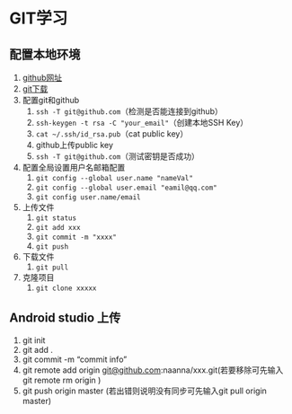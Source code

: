 # GIT学习

## 配置本地环境

1. [github网址](https://github.com/)
1. [git下载](https://git-scm.com/download/win)
1. 配置git和github
	1. `ssh -T git@github.com`（检测是否能连接到github）
	1. `ssh-keygen -t rsa -C "your_email"`（创建本地SSH Key）
	1. `cat ~/.ssh/id_rsa.pub`（cat public key）
	1. github上传public key
	1. `ssh -T git@github.com`（测试密钥是否成功）
1. 配置全局设置用户名邮箱配置
	1. `git config --global user.name "nameVal"`
	1. `git config --global user.email "eamil@qq.com"`
	1. `git config user.name/email`
1. 上传文件
	1. `git status`
	1. `git add xxx`
	1. `git commit -m "xxxx"`
	1. `git push`
1. 下载文件
	1. `git pull`
1. 克隆项目
	1. `git clone xxxxx`
## Android studio 上传
1. git init
1. git add .
1. git commit -m “commit info”
1. git remote add origin git@github.com:naanna/xxx.git(若要移除可先输入git remote rm origin )
1. git push origin master (若出错则说明没有同步可先输入git pull origin master)
